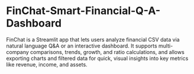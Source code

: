 # FinChat-Smart-Financial-Q-A-Dashboard
FinChat is a Streamlit app that lets users analyze financial CSV data via natural language Q&amp;A or an interactive dashboard. It supports multi-company comparisons, trends, growth, and ratio calculations, and allows exporting charts and filtered data for quick, visual insights into key metrics like revenue, income, and assets.
